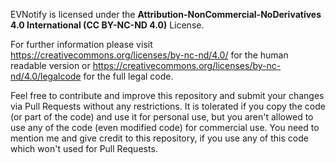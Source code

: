 EVNotify is licensed under the **Attribution-NonCommercial-NoDerivatives 4.0 International (CC BY-NC-ND 4.0)** License.

For further information please visit https://creativecommons.org/licenses/by-nc-nd/4.0/ for the human readable version or https://creativecommons.org/licenses/by-nc-nd/4.0/legalcode for the full legal code.

Feel free to contribute and improve this repository and submit your changes via Pull Requests without any restrictions. 
It is tolerated if you copy the code (or part of the code) and use it for personal use, 
but you aren't allowed to use any of the code (even modified code) for commercial use. 
You need to mention me and give credit to this repository, if you use any of this code which won't used for Pull Requests.
